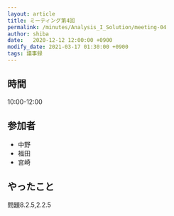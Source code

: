 ```yaml
---
layout: article
title: ミーティング第4回
permalink: /minutes/Analysis_I_Solution/meeting-04
author: shiba
date:   2020-12-12 12:00:00 +0900
modify_date: 2021-03-17 01:30:00 +0900
tags: 議事録
---
```


## 時間

10:00-12:00

## 参加者

- 中野
- 福田
- 宮崎

## やったこと

問題8.2.5,2.2.5
